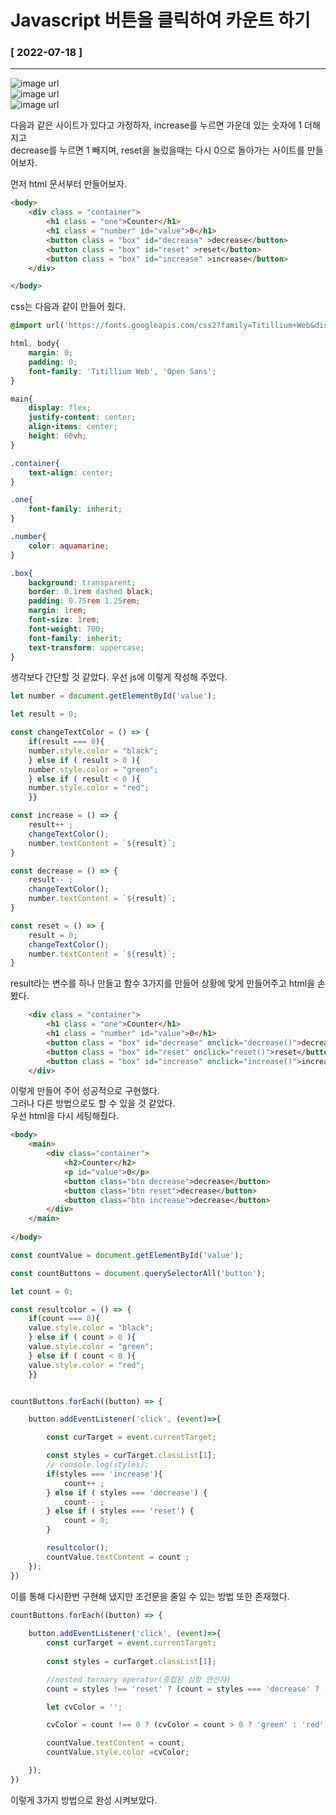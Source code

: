 # Javascript 버튼을 클릭하여 카운트 하기  
    
  ### [ 2022-07-18 ]    
      
-----------------------------------------------------------------------------------------------------------------------------------------------------    
   
![image url](https://github.com/12OneTwo12/TIL/blob/main/Javascript/counter1.png?raw=true)  
![image url](https://github.com/12OneTwo12/TIL/blob/main/Javascript/counter2.png?raw=true)  
![image url](https://github.com/12OneTwo12/TIL/blob/main/Javascript/counter3.png?raw=true)  
  
  다음과 같은 사이트가 있다고 가정하자, increase를 누르면 가운데 있는 숫자에 1 더해지고  
  decrease를 누르면 1 빼지며, reset을 눌렀을때는 다시 0으로 돌아가는 사이트를 만들어보자.  
  
  먼저 html 문서부터 만들어보자.  
  
```html
<body>
    <div class = "container">
        <h1 class = "one">Counter</h1>
        <h1 class = "number" id="value">0</h1>
        <button class = "box" id="decrease" >decrease</button>
        <button class = "box" id="reset" >reset</button>
        <button class = "box" id="increase" >increase</button>
    </div>

</body>
```  
  
  css는 다음과 같이 만들어 줬다.  
    
```css
@import url('https://fonts.googleapis.com/css2?family=Titillium+Web&display=swap');

html, body{
    margin: 0;
    padding: 0;
    font-family: 'Titillium Web', 'Open Sans';
}

main{
    display: flex;
    justify-content: center;
    align-items: center;
    height: 60vh;
}

.container{
    text-align: center;
}

.one{
    font-family: inherit;
}

.number{
    color: aquamarine;
}

.box{
    background: transparent;
    border: 0.1rem dashed black;
    padding: 0.75rem 1.25rem;
    margin: 1rem;
    font-size: 1rem;
    font-weight: 700;
    font-family: inherit;
    text-transform: uppercase;
}  
```  
  
  생각보다 간단할 것 같았다. 
  우선 js에 이렇게 작성해 주었다.  
    
```javascript
let number = document.getElementById('value');

let result = 0;

const changeTextColor = () => { 
    if(result === 0){
    number.style.color = "black";
    } else if ( result > 0 ){
    number.style.color = "green";
    } else if ( result < 0 ){
    number.style.color = "red";
    }}

const increase = () => { 
    result++ ;
    changeTextColor();
    number.textContent = `${result}`;
}

const decrease = () => {
    result-- ;
    changeTextColor();
    number.textContent = `${result}`;
}

const reset = () => {
    result = 0;
    changeTextColor();
    number.textContent = `${result}`;
}
```  
  
  result라는 변수를 하나 만들고 함수 3가지를 만들어 상황에 맞게 만들어주고 html을 손봤다.  
    
```html
    <div class = "container">
        <h1 class = "one">Counter</h1>
        <h1 class = "number" id="value">0</h1>
        <button class = "box" id="decrease" onclick="decrease()">decrease</button>
        <button class = "box" id="reset" onclick="reset()">reset</button>
        <button class = "box" id="increase" onclick="increase()">increase</button>
    </div>
```  
  
  이렇게 만들어 주어 성공적으로 구현했다.  
  그러나 다른 방법으로도 할 수 있을 것 같았다.  
  우선 html을 다시 세팅해줬다.  
    
```html
<body>
    <main>
        <div class="container">
            <h2>Counter</h2>
            <p id="value">0</p>
            <button class="btn decrease">decrease</button>
            <button class="btn reset">decrease</button>
            <button class="btn increase">decrease</button>
        </div>
    </main>
    
</body>
```  
  
```javascript
const countValue = document.getElementById('value');

const countButtons = document.querySelectorAll('button');

let count = 0;

const resultcolor = () => { 
    if(count === 0){
    value.style.color = "black";
    } else if ( count > 0 ){
    value.style.color = "green";
    } else if ( count < 0 ){
    value.style.color = "red";
    }}


countButtons.forEach((button) => {

    button.addEventListener('click', (event)=>{

        const curTarget = event.currentTarget;

        const styles = curTarget.classList[1];
        // console.log(styles);
        if(styles === 'increase'){
            count++ ;
        } else if ( styles === 'decrease') {
            count-- ;
        } else if ( styles === 'reset') {
            count = 0;
        }

        resultcolor();
        countValue.textContent = count ;
    });
}) 
```  
  
  이를 통해 다시한번 구현해 냈지만 조건문을 줄일 수 있는 방법 또한 존재했다.  
    
```javascript
countButtons.forEach((button) => { 
    
    button.addEventListener('click', (event)=>{
        const curTarget = event.currentTarget;
        
        const styles = curTarget.classList[1];

        //nested ternary operator(중첩된 삼항 연산자)
        count = styles !== 'reset' ? (count = styles === 'decrease' ? --count : ++count) : 0;

        let cvColor = '';

        cvColor = count !== 0 ? (cvColor = count > 0 ? 'green' : 'red') : 'grey';

        countValue.textContent = count;
        countValue.style.color =cvColor;

    });
})
``` 
  
  이렇게 3가지 방법으로 완성 시켜보았다.  
  
